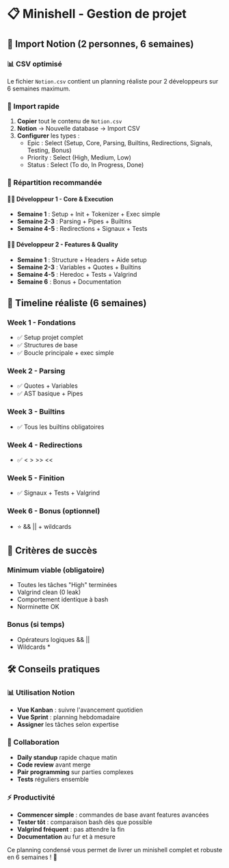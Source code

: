 # 📋 Minishell - Gestion de projet

## 🎯 Import Notion (2 personnes, 6 semaines)

### 📊 CSV optimisé

Le fichier `Notion.csv` contient un planning réaliste pour 2 développeurs sur 6 semaines maximum.

### 🚀 Import rapide

1. **Copier** tout le contenu de `Notion.csv`
2. **Notion** → Nouvelle database → Import CSV
3. **Configurer** les types :
   - Epic : Select (Setup, Core, Parsing, Builtins, Redirections, Signals, Testing, Bonus)
   - Priority : Select (High, Medium, Low)
   - Status : Select (To do, In Progress, Done)

### 👥 Répartition recommandée

#### 🧑‍💻 Développeur 1 - Core & Execution
- **Semaine 1** : Setup + Init + Tokenizer + Exec simple
- **Semaine 2-3** : Parsing + Pipes + Builtins
- **Semaine 4-5** : Redirections + Signaux + Tests

#### 🧑‍💻 Développeur 2 - Features & Quality  
- **Semaine 1** : Structure + Headers + Aide setup
- **Semaine 2-3** : Variables + Quotes + Builtins
- **Semaine 4-5** : Heredoc + Tests + Valgrind
- **Semaine 6** : Bonus + Documentation

## 📅 Timeline réaliste (6 semaines)

### Week 1 - Fondations
- ✅ Setup projet complet
- ✅ Structures de base
- ✅ Boucle principale + exec simple

### Week 2 - Parsing  
- ✅ Quotes + Variables
- ✅ AST basique + Pipes

### Week 3 - Builtins
- ✅ Tous les builtins obligatoires

### Week 4 - Redirections
- ✅ < > >> <<

### Week 5 - Finition
- ✅ Signaux + Tests + Valgrind

### Week 6 - Bonus (optionnel)
- ⭐ && || + wildcards

## 🎯 Critères de succès

### Minimum viable (obligatoire)
- Toutes les tâches "High" terminées
- Valgrind clean (0 leak)
- Comportement identique à bash
- Norminette OK

### Bonus (si temps)
- Opérateurs logiques && ||
- Wildcards *

## 🛠️ Conseils pratiques

### 📊 Utilisation Notion
- **Vue Kanban** : suivre l'avancement quotidien
- **Vue Sprint** : planning hebdomadaire
- **Assigner** les tâches selon expertise

### 🤝 Collaboration
- **Daily standup** rapide chaque matin
- **Code review** avant merge
- **Pair programming** sur parties complexes
- **Tests** réguliers ensemble

### ⚡ Productivité
- **Commencer simple** : commandes de base avant features avancées
- **Tester tôt** : comparaison bash dès que possible
- **Valgrind fréquent** : pas attendre la fin
- **Documentation** au fur et à mesure

Ce planning condensé vous permet de livrer un minishell complet et robuste en 6 semaines ! 🚀
